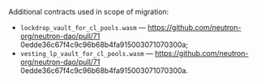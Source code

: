 Additional contracts used in scope of migration:

- `lockdrop_vault_for_cl_pools.wasm` — https://github.com/neutron-org/neutron-dao/pull/71 0edde36c67f4c9c96b68b4fa915003071070300a;
- `vesting_lp_vault_for_cl_pools.wasm` — https://github.com/neutron-org/neutron-dao/pull/71 0edde36c67f4c9c96b68b4fa915003071070300a.
